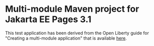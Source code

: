# Multi-module Maven project for Jakarta EE Pages 3.1

This test application has been derived from the Open Liberty guide for "Creating a multi-module application" that is available [here](https://openliberty.io/guides/maven-multimodules.html).